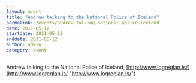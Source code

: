 ```yaml
---
layout: event
title: "Andrew talking to the National Police of Iceland"
permalink: /events/andrew-talking-national-police-iceland
date: 2011-05-12
startdate: 2011-05-12
enddate: 2011-05-12
author: admin
category: event
---
```


Andrew talking to the National Police of Iceland, [http://www.logreglan.is/](http://www.logreglan.is/ "http://www.logreglan.is/")

